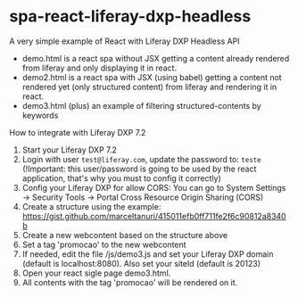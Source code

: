 # spa-react-liferay-dxp-headless

A very simple example of React with Liferay DXP Headless API

- demo.html is a react spa without JSX getting a content already rendered from liferay and only displaying it in react.
- demo2.html is a react spa with JSX (using babel) getting a content not rendered yet (only structured content) from liferay and rendering it in react.
- demo3.html (plus) an example of filtering structured-contents by keywords

How to integrate with Liferay DXP 7.2

1. Start your Liferay DXP 7.2
2. Login with user `test@liferay.com`, update the password to: `teste` (!Important: this user/password is going to be used by the react application, that's why you must to config it correctly)
3. Config your Liferay DXP for allow CORS: You can go to System Settings -> Security Tools -> Portal Cross Resource Origin Sharing (CORS)
4. Create a structure using the example: https://gist.github.com/marceltanuri/415011efb0ff711fe2f6c90812a8340b
5. Create a new webcontent based on the structure above
6. Set a tag 'promocao' to the new webcontent
7. If needed, edit the file /js/demo3.js and set your Liferay DXP domain (default is localhost:8080). Also set your siteId (default is 20123)
8. Open your react sigle page demo3.html.
9. All contents with the tag 'promocao' will be rendered on it.
